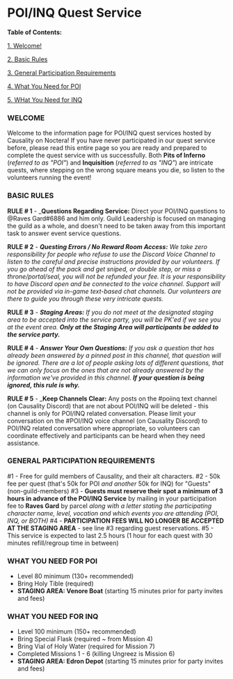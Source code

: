 # POI/INQ Quest Service

**Table of Contents:**

[1. Welcome!](#welcome)

[2. Basic Rules](#basic-rules)

[3. General Participation Requirements](#general-participation-requirements)

[4. What You Need for POI](#what-you-need-for-poi)

[5. WHat You Need for INQ](#what-you-need-for-inq)

### WELCOME

Welcome to the information page for POI/INQ quest services hosted by Causality on Noctera! If you have never participated in our quest service before, please read this entire page so you are ready and prepared to complete the quest service with us successfully. Both **Pits of Inferno** (_referred to as "POI"_) and **Inquisition** (_referred to as "INQ"_) are intricate quests, where stepping on the wrong square means you die, so listen to the volunteers running the event!

### BASIC RULES

**RULE # 1** - _**Questions Regarding Service:** Direct your POI/INQ questions to @Raves Gard#6886 and him only. Guild Leadership is focused on managing the guild as a whole, and doesn't need to be taken away from this important task to answer event service questions.

**RULE # 2** - _**Questing Errors / No Reward Room Access:** We take zero responsibility for people who refuse to use the Discord Voice Channel to listen to the careful and precise instructions provided by our volunteers. If you go ahead of the pack and get sniped, or double step, or miss a throne/portal/seal, you will not be refunded your fee. It is your responsibility to have Discord open and be connected to the voice channel. Support will not be provided via in-game text-based chat channels. Our volunteers are there to guide you through these very intricate quests._

**RULE # 3** - _**Staging Areas:** If you do not meet at the designated staging area to be accepted into the service party, you will be PK'ed if we see you at the event area. **Only at the Staging Area will participants be added to the service party.**_

**RULE # 4** - _**Answer Your Own Questions:** If you ask a question that has already been answered by a pinned post in this channel, that question will be ignored. There are a lot of people asking lots of different questions, that we can only focus on the ones that are not already answered by the information we've provided in this channel. **If your question is being ignored, this rule is why.**_

**RULE # 5** - _**Keep Channels Clear:** Any posts on the #poiinq text channel (on Causality Discord) that are not about POI/INQ will be deleted - this channel is only for POI/INQ related conversation. Please limit your conversation on the #POI/INQ voice channel (on Causality Discord) to POI/INQ related conversation where appropriate, so volunteers can coordinate effectively and participants can be heard when they need assistance.

### GENERAL PARTICIPATION REQUIREMENTS

#1 - Free for guild members of Causality, and their alt characters.
#2 - 50k fee per quest (that's 50k for POI _and another_ 50k for INQ) for "Guests" (non-guild-members)
#3 - **Guests must reserve their spot a minimum of 3 hours in advance of the POI/INQ Service** by mailing in your participation fee to **Raves Gard** by parcel _along with a letter stating the participating character name, level, vocation and which events you are attending (POI, INQ, or BOTH)_
#4 - **PARTICIPATION FEES WILL NO LONGER BE ACCEPTED AT THE STAGING AREA** - see line #3 regarding guest reservations.
#5 - This service is expected to last 2.5 hours (1 hour for each quest with 30 minutes refill/regroup time in between)

### WHAT YOU NEED FOR POI

+ Level 80 minimum (130+ recommended)
+ Bring Holy Tible (required)
+ **STAGING AREA: Venore Boat** (starting 15 minutes prior for party invites and fees)

### WHAT YOU NEED FOR INQ

+ Level 100 minimum (150+ recommended)
+ Bring Special Flask (required ~ from Mission 4)
+ Bring Vial of Holy Water (required for Mission 7)
+ Completed Missions 1 - 6 (killing Ungreez is Mission 6)
+ **STAGING AREA: Edron Depot** (starting 15 minutes prior for party invites and fees)



